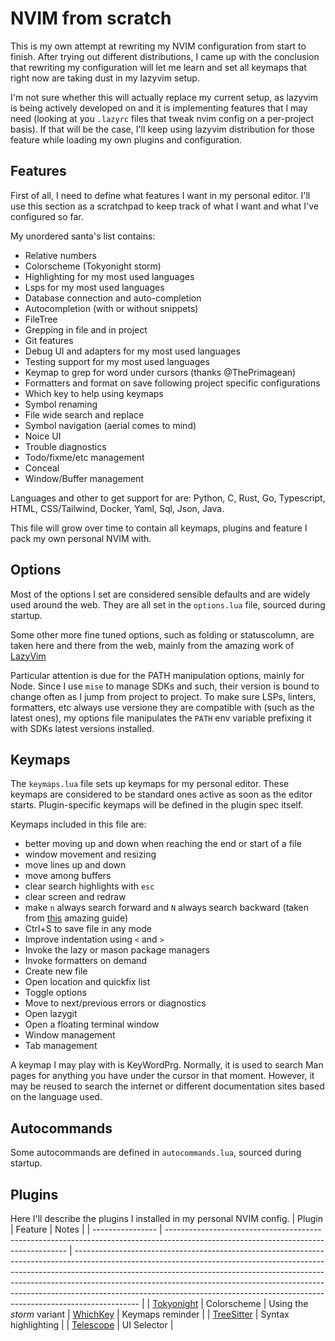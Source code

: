 # NVIM from scratch

This is my own attempt at rewriting my NVIM
configuration from start to finish. After trying out
different distributions, I came up with the conclusion
that rewriting my configuration will let me learn
and set all keymaps that right now are taking dust
in my lazyvim setup.

I'm not sure whether this will actually replace my current
setup, as lazyvim is being actively developed on and it is
implementing features that I may need (looking at you
`.lazyrc` files that tweak nvim config on a per-project basis).
If that will be the case, I'll keep using lazyvim distribution
for those feature while loading my own plugins and configuration.

## Features

First of all, I need to define what features I want in my personal
editor. I'll use this section as a scratchpad to keep track of
what I want and what I've configured so far.

My unordered santa's list contains:

- Relative numbers
- Colorscheme (Tokyonight storm)
- Highlighting for my most used languages
- Lsps for my most used languages
- Database connection and auto-completion
- Autocompletion (with or without snippets)
- FileTree
- Grepping in file and in project
- Git features
- Debug UI and adapters for my most used languages
- Testing support for my most used languages
- Keymap to grep for word under cursors (thanks @ThePrimagean)
- Formatters and format on save following project specific configurations
- Which key to help using keymaps
- Symbol renaming
- File wide search and replace
- Symbol navigation (aerial comes to mind)
- Noice UI
- Trouble diagnostics
- Todo/fixme/etc management
- Conceal
- Window/Buffer management

Languages and other to get support for are: Python, C, Rust, Go,
Typescript, HTML, CSS/Tailwind, Docker, Yaml, Sql, Json, Java.

This file will grow over time to contain all keymaps, plugins and
feature I pack my own personal NVIM with.

## Options

Most of the options I set are considered sensible defaults and are widely used
around the web. They are all set in the `options.lua` file, sourced
during startup.

Some other more fine tuned options, such as folding or statuscolumn, are taken
here and there from the web, mainly from the amazing work of
[LazyVim](https://www.lazyvim.org)

Particular attention is due for the PATH manipulation options, mainly for
Node. Since I use `mise` to manage SDKs and such, their version
is bound to change often as I jump from project to project. To make sure
LSPs, linters, formatters, etc always use versione they are compatible with
(such as the latest ones), my options file manipulates the `PATH` env variable
prefixing it with SDKs latest versions installed.

## Keymaps

The `keymaps.lua` file sets up keymaps for my personal editor. These keymaps are considered
to be standard ones active as soon as the editor starts. Plugin-specific keymaps
will be defined in the plugin spec itself.

Keymaps included in this file are:

- better moving up and down when reaching the end or start of a file
- window movement and resizing
- move lines up and down
- move among buffers
- clear search highlights with `esc`
- clear screen and redraw
- make `n` always search forward and `N` always search backward (taken from
  [this](https://github.com/mhinz/vim-galore#saner-behavior-of-n-and-n) amazing guide)
- Ctrl+S to save file in any mode
- Improve indentation using `<` and `>`
- Invoke the lazy or mason package managers
- Invoke formatters on demand
- Create new file
- Open location and quickfix list
- Toggle options
- Move to next/previous errors or diagnostics
- Open lazygit
- Open a floating terminal window
- Window management
- Tab management

A keymap I may play with is KeyWordPrg. Normally, it is used to search Man pages
for anything you have under the cursor in that moment. However, it may be reused
to search the internet or different documentation sites based on the language used.

## Autocommands

Some autocommands are defined in `autocommands.lua`, sourced during startup.

## Plugins

Here I'll describe the plugins I installed
in my personal NVIM config.
| Plugin | Feature | Notes |
| ---------------- | ----------------------------------------------------------------------------------------------------------------------------------- | ---------------------------------------------------------------------------------------------------------------------------------------------------------------------------------------------------------------------------------------------------------------------------------------------------------------------------------------------------------------------------------------------------------------------- |
| [Tokyonight](https://github.com/folke/tokyonight.nvim) | Colorscheme | Using the _storm_ variant
| [WhichKey](https://github.com/folke/which-key.nvim) | Keymaps reminder |
| [TreeSitter](https://github.com/nvim-treesitter/nvim-treesitter) | Syntax highlighting |
| [Telescope](https://github.com/nvim-telescope/telescope.nvim) | UI Selector |
